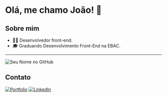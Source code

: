 # Olá, me chamo João! 👋

## Sobre mim
- 👨‍💻 Desenvolvedor front-end.
- 🎓 Graduando Desenvolvimento Front-End na EBAC.

--- 
![Seu Nome no GitHub](https://github-readme-stats.vercel.app/api?username=jrampo&show_icons=true&theme=dark)

## Contato

[![Portfolio](https://img.shields.io/badge/Portfolio-3?style=for-the-badge)](https://joaorampo-portfolio-three.vercel.app) [![LinkedIn](https://img.shields.io/badge/LinkedIn-0077B5?style=for-the-badge&logo=linkedin&logoColor=white)](https://www.linkedin.com/in/jrampo/)
